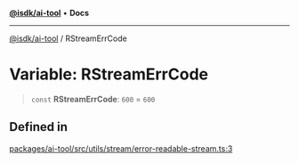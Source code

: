 [**@isdk/ai-tool**](../README.md) • **Docs**

***

[@isdk/ai-tool](../globals.md) / RStreamErrCode

# Variable: RStreamErrCode

> `const` **RStreamErrCode**: `600` = `600`

## Defined in

[packages/ai-tool/src/utils/stream/error-readable-stream.ts:3](https://github.com/isdk/ai-tool.js/blob/b0813174e9b350ae47231f8e5f885150313123b0/src/utils/stream/error-readable-stream.ts#L3)
